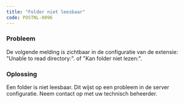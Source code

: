 ```yaml
---
title: "Folder niet leesbaar"
code: POSTNL-0096
---
```



<p><h3>Probleem</h3></p><p>De volgende melding is zichtbaar in de configuratie van de extensie:<br>"Unable to read directory:". of "Kan folder niet lezen:".</p><p><h3>Oplossing</h3></p><p>Een folder is niet leesbaar. Dit wijst op een probleem in de server configuratie. Neem contact op met uw technisch beheerder.</p>
